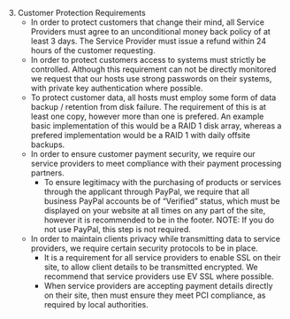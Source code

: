 3. Customer Protection Requirements
	- In order to protect customers that change their mind, all Service Providers must agree to an unconditional money back policy of at least 3 days. The Service Provider must issue a refund within 24 hours of the customer requesting.
	- In order to protect customers access to systems must strictly be controlled. Although this requirement can not be directly monitored we request that our hosts use strong passwords on their systems, with private key authentication where possible. 
	- To protect customer data, all hosts must employ some form of data backup / retention from disk failure. The requirement of this is at least one copy, however more than one is prefered. An example basic implementation of this would be a RAID 1 disk array, whereas a prefered implementation would be a RAID 1 with daily offsite backups. 
	- In order to ensure customer payment security, we require our service providers to meet compliance with their payment processing partners.
		* To ensure legitimacy with the purchasing of products or services through the applicant through PayPal, we require that all business PayPal accounts be of “Verified” status, which must be displayed on your website at all times on any part of the site, however it is recommended to be in the footer. NOTE: If you do not use PayPal, this step is not required.
	- In order to maintain clients privacy while transmitting data to service providers, we require certain security protocols to be in place.
		* It is a requirement for all service providers to enable SSL on their site, to allow client details to be transmitted encrypted. We recommend that service providers use EV SSL where possible.
		* When service providers are accepting payment details directly on their site, then must ensure they meet PCI compliance, as required by local authorities. 